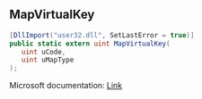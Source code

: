 ## MapVirtualKey

```csharp
[DllImport("user32.dll", SetLastError = true)]
public static extern uint MapVirtualKey(
   uint uCode,
   uint uMapType
);
```

Microsoft documentation: [Link](https://docs.microsoft.com/en-us/windows/win32/api/winuser/nf-winuser-mapvirtualkeyw)
